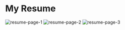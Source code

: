 # My Resume
![resume-page-1](https://github.com/jesse-howell/my-resume/assets/147555735/7e95c959-df9e-4bd3-81bd-bea20b28ce5d)
![resume-page-2](https://github.com/jesse-howell/my-resume/assets/147555735/acb2b76a-9d60-443a-961d-930fc2ad6a9e)
![resume-page-3](https://github.com/jesse-howell/my-resume/assets/147555735/5fb9a600-0c88-401e-8d49-1e6820566c6d)
